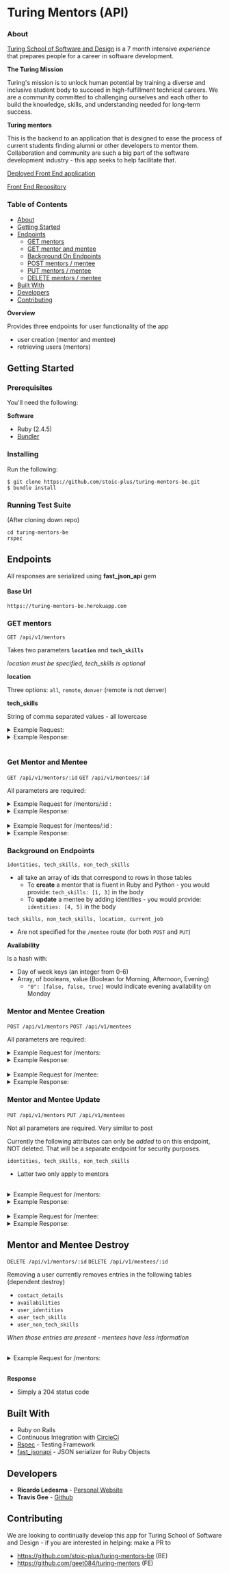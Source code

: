 # Turing Mentors (API)

### About

[Turing School of Software and Design](https://turing.io/) is a 7 month intensive _experience_ that prepares people for a career in software development.

__The Turing Mission__

Turing's mission is to unlock human potential by training a diverse and inclusive student body to succeed in high-fulfillment technical careers. We are a community committed to challenging ourselves and each other to build the knowledge, skills, and understanding needed for long-term success.

__Turing mentors__

This is the backend to an application that is designed to ease the process of current students finding alumni or other developers to mentor them. Collaboration and community are such a big part of the software development industry - this app seeks to help facilitate that.

[Deployed Front End application](https://turing-mentors.herokuapp.com/)

[Front End Repository](https://github.com/geet084/turing-mentors)

### Table of Contents

- [About](#about)
- [Getting Started](#getting-started)
- [Endpoints](#endpoints)
  * [GET mentors](#get-mentors)
  * [GET mentor and mentee](#get-mentor-and-mentee)
  * [Background On Endpoints](#background-on-endpoints)
  * [POST mentors / mentee](#mentor-and-mentee-creation)
  * [PUT mentors / mentee](#mentor-and-mentee-update)
  * [DELETE mentors / mentee](#mentor-and-mentee-destroy)
- [Built With](#built-with)
- [Developers](#developers)
- [Contributing](#contributing)

__Overview__

Provides three endpoints for user functionality of the app
* user creation (mentor and mentee)
* retrieving users (mentors)


## Getting Started

### Prerequisites

You'll need the following:

__Software__
* Ruby (2.4.5)
* [Bundler](https://bundler.io/)

### Installing

Run the following:
```
$ git clone https://github.com/stoic-plus/turing-mentors-be.git
$ bundle install
```

### Running Test Suite

(After cloning down repo)

```
cd turing-mentors-be
rspec
```

## Endpoints

All responses are serialized using __fast_json_api__ gem

#### Base Url

`https://turing-mentors-be.herokuapp.com`


### GET mentors

`GET /api/v1/mentors`

Takes two parameters __`location`__ and __`tech_skills`__

_location must be specified, tech_skills is optional_


__location__

Three options: `all`, `remote`, `denver` (remote is not denver)

__tech_skills__

String of comma separated values - all lowercase

<details><summary>Example Request:</summary>

```
GET /api/v1/mentors?location=all&tech_skills=ruby,python
```

</details>

<details><summary>Example Response:</summary>

```
"data": [
  {
            "id": "5",
            "type": "mentor",
            "attributes": {
                "first_name": "Grace",
                "last_name": "Hopper",
                "cohort": 8210,
                "program": "BE",
                "current_job": "computer scientist",
                "background": "One of the first programmers of the Harvard Mark I computer, she was a pioneer of computer programming who invented one of the first linkers",
                "mentor": true,
                "location": "New York, NY",
                "tech_skills": [
                    "ruby",
                    "javascript",
                    "python",
                    "java",
                    "elixir",
                    "c",
                    "php",
                    "swift",
                    "sql"
                ],
                "non_tech_skills": [
                    "stress management",
                    "public speaking",
                    "resumes",
                    "technical interviews",
                    "parenting",
                    "wellness"
                ],
                "availability": {
                    "0": [
                        false,
                        true,
                        false
                    ],
                    "1": [
                        false,
                        false,
                        false
                    ],
                    "2": [
                        false,
                        false,
                        false
                    ],
                    "3": [
                        false,
                        true,
                        false
                    ],
                    "4": [
                        false,
                        false,
                        false
                    ],
                    "5": [
                        false,
                        false,
                        false
                    ],
                    "6": [
                        false,
                        false,
                        false
                    ]
                },
                "identities": [
                    "scientist"
                ],
                "contact_details": {
                  "slack": "@hopper",
                  "email": "g_hopper@gmail.com",
                  "phone": "555-555-5555"
                }
            }
    }
]
```

</details>

<br>

### Get Mentor and Mentee

`GET /api/v1/mentors/:id` `GET /api/v1/mentees/:id`

All parameters are required:


<details><summary>Example Request for /mentors/:id :</summary>

```
GET /api/v1/mentors/5
Content-Type: application/json
Accept: application/json
```

</details>


<details><summary>Example Response:</summary>

```
"data": {
            "id": "5",
            "type": "mentor",
            "attributes": {
                "first_name": "Grace",
                "last_name": "Hoper",
                "cohort": 8210,
                "program": "BE",
                "current_job": "computer scientist",
                "background": "One of the first programmers of the Harvard Mark I computer, she was a pioneer of computer programming who invented one of the first linkers",
                "mentor": true,
                "location": "New York, NY",
                "tech_skills": [
                    "ruby",
                    "javascript",
                    "python",
                    "java",
                    "elixir",
                    "c",
                    "php",
                    "swift",
                    "sql"
                ],
                "non_tech_skills": [
                    "stress management",
                    "public speaking",
                    "resumes",
                    "technical interviews",
                    "parenting",
                    "wellness"
                ],
                "availability": {
                    "0": [
                        false,
                        true,
                        false
                    ],
                    "1": [
                        false,
                        false,
                        false
                    ],
                    "2": [
                        false,
                        false,
                        false
                    ],
                    "3": [
                        false,
                        true,
                        false
                    ],
                    "4": [
                        false,
                        false,
                        false
                    ],
                    "5": [
                        false,
                        false,
                        false
                    ],
                    "6": [
                        false,
                        false,
                        false
                    ]
                },
                "identities": [
                    "scientist"
                ],
                "contact_details": {
                  "slack": "@hopper",
                  "email": "g_hopper@gmail.com",
                  "phone": "555-555-5555"
                }
            }
        }
```

</details>

<br>


<details><summary>Example Request for /mentees/:id :</summary>

```
GET /api/v1/mentees/5
Content-Type: application/json
Accept: application/json
```

</details>

<details><summary>Example Response:</summary>

```
"data": {
            "id": "5",
            "type": "mentee",
            "attributes": {
                "first_name": "jordan",
                "last_name": "leranger",
                "cohort": 8210,
                "program": "BE",
                "current_job": "student",
                "background": "A person",
                "mentor": false,
                "location": "Denver, CO",
                "availability": {
                    "0": [
                        false,
                        true,
                        false
                    ],
                    "1": [
                        false,
                        false,
                        false
                    ],
                    "2": [
                        false,
                        false,
                        false
                    ],
                    "3": [
                        false,
                        true,
                        false
                    ],
                    "4": [
                        false,
                        false,
                        false
                    ],
                    "5": [
                        false,
                        false,
                        false
                    ],
                    "6": [
                        false,
                        false,
                        false
                    ]
                },
                "identities": [
                    "ski bum"
                ],
                "contact_details": {
                  "slack": "@slack",
                  "email": "leranger@gmail.com",
                  "phone": "555-555-5555"
                }
            }
        }
```

</details>


### Background on Endpoints

`identities, tech_skills, non_tech_skills`

* all take an array of ids that correspond to rows in those tables
  * To __create__ a mentor that is fluent in Ruby and Python - you would provide:
    `tech_skills: [1, 3]` in the body
  * To __update__ a mentee by adding identities - you would provide:
    `identities: [4, 5]` in the body

`tech_skills, non_tech_skills, location, current_job`
* Are not specified for the `/mentee` route (for both `POST` and `PUT`)

__Availability__

Is a hash with:
  * Day of week keys (an integer from 0-6)
  * Array, of booleans, value (Boolean for Morning, Afternoon, Evening)
    * `"0": [false, false, true]` would indicate evening availability on Monday

### Mentor and Mentee Creation

`POST /api/v1/mentors` `POST /api/v1/mentees`

All parameters are required:


<details><summary>Example Request for /mentors:</summary>

```
POST /api/v1/mentors
Content-Type: application/json
Accept: application/json

{
    "first_name": "Grace",
    "last_name": "Hoper",
    "identities": [0],
    "cohort": 8210,
    "program": "BE",
    "current_job": "computer scientist",
    "location": "New York, NY",
    "slack": "@hopper",
    "email": "g_hopper@gmail.com",
    "phone": "555-555-5555",
    "background": "Grace Brewster Murray Hopper was an American computer scientist and United States Navy rear admiral. One of the first programmers of the Harvard Mark I computer, she was a pioneer of computer programming who invented one of the first linkers",
    "availability": {
        "0": [
            false,
            true,
            false
        ],
        "1": [
            false,
            false,
            false
        ],
        "2": [
            false,
            true,
            false
        ],
        "3": [
            false,
            false,
            false
        ],
        "4": [
            false,
            false,
            false
        ],
        "5": [
            false,
            false,
            false
        ],
        "6": [
            false,
            false,
            false
        ]
    },
    "tech_skills": [
        "4", "1", "3"
    ],
    "non_tech_skills": [
        "6", "5", "4"
    ]
}
```

</details>


<details><summary>Example Response:</summary>

```
{
            "id": "5",
            "type": "mentor",
            "attributes": {
                "first_name": "Grace",
                "last_name": "Hoper",
                "cohort": 8210,
                "program": "BE",
                "current_job": "computer scientist",
                "background": "One of the first programmers of the Harvard Mark I computer, she was a pioneer of computer programming who invented one of the first linkers",
                "mentor": true,
                "location": "New York, NY",
                "tech_skills": [
                    "ruby",
                    "javascript",
                    "python",
                    "java",
                    "elixir",
                    "c",
                    "php",
                    "swift",
                    "sql"
                ],
                "non_tech_skills": [
                    "stress management",
                    "public speaking",
                    "resumes",
                    "technical interviews",
                    "parenting",
                    "wellness"
                ],
                "availability": {
                    "0": [
                        false,
                        true,
                        false
                    ],
                    "1": [
                        false,
                        false,
                        false
                    ],
                    "2": [
                        false,
                        false,
                        false
                    ],
                    "3": [
                        false,
                        true,
                        false
                    ],
                    "4": [
                        false,
                        false,
                        false
                    ],
                    "5": [
                        false,
                        false,
                        false
                    ],
                    "6": [
                        false,
                        false,
                        false
                    ]
                },
                "identities": [
                    "scientist"
                ],
                "contact_details": {
                  "slack": "@hopper",
                  "email": "g_hopper@gmail.com",
                  "phone": "555-555-5555"
                }
            }
        }
```

</details>

<br>


<details><summary>Example Request for /mentee:</summary>

```
POST /api/v1/mentees
Content-Type: application/json
Accept: application/json

{
  "background": "A person",
  "cohort": 1810,
  "program": "BE",
  "email": "leranger@gmail.com",
  "first_name": "jordan",
  "identities": [8],
  "last_name": "leranger",
  "phone": "555-555-5555",
  "slack": "@slack",
  "availability": {
    0 => [true, false, true],
    1 => true,
    2 => [true, false, false],
    3 => [true, false, true],
    4 => [false, false, true],
    5 => [true, false, true],
    6 => [true, false, false]
  }
}
```

</details>

<details><summary>Example Response:</summary>

```
"data": {
            "id": "5",
            "type": "mentee",
            "attributes": {
                "first_name": "jordan",
                "last_name": "leranger",
                "cohort": 8210,
                "program": "BE",
                "current_job": "student",
                "background": "A person",
                "mentor": false,
                "location": "Denver, CO",
                "availability": {
                    "0": [
                        false,
                        true,
                        false
                    ],
                    "1": [
                        false,
                        false,
                        false
                    ],
                    "2": [
                        false,
                        false,
                        false
                    ],
                    "3": [
                        false,
                        true,
                        false
                    ],
                    "4": [
                        false,
                        false,
                        false
                    ],
                    "5": [
                        false,
                        false,
                        false
                    ],
                    "6": [
                        false,
                        false,
                        false
                    ]
                },
                "identities": [
                    "ski bum"
                ],
                "contact_details": {
                  "slack": "@slack",
                  "email": "leranger@gmail.com",
                  "phone": "555-555-5555"
                }
            }
        }
```

</details>

### Mentor and Mentee Update

`PUT /api/v1/mentors` `PUT /api/v1/mentees`

Not all parameters are required. Very similar to post


Currently the following attributes can only be _added_ to on this endpoint, NOT deleted. That will be a separate endpoint for security purposes.

`identities, tech_skills, non_tech_skills`
 * Latter two only apply to mentors


<br>


<details><summary>Example Request for /mentors:</summary>

```
PUT /api/v1/mentors
Content-Type: application/json
Accept: application/json

{
    "first_name": "Grace",
    "last_name": "Hoper",
    "identities": [0],
    "cohort": 8210,
    "program": "BE",
    "current_job": "computer scientist",
    "location": "New York, NY",
    "slack": "@hopper",
    "email": "g_hopper@gmail.com",
    "phone": "555-555-5555",
    "background": "Grace Brewster Murray Hopper was an American computer scientist and United States Navy rear admiral. One of the first programmers of the Harvard Mark I computer, she was a pioneer of computer programming who invented one of the first linkers",
    "availability": {
        "0": [
            false,
            true,
            false
        ],
        "1": [
            false,
            false,
            false
        ],
        "2": [
            false,
            true,
            false
        ],
        "3": [
            false,
            false,
            false
        ],
        "4": [
            false,
            false,
            false
        ],
        "5": [
            false,
            false,
            false
        ],
        "6": [
            false,
            false,
            false
        ]
    },
    "tech_skills": [
        "4", "1", "3"
    ],
    "non_tech_skills": [
        "6", "5", "4"
    ]
}
```

</details>


<details><summary>Example Response:</summary>

```
{
            "id": "5",
            "type": "mentor",
            "attributes": {
                "first_name": "Grace",
                "last_name": "Hoper",
                "cohort": 8210,
                "program": "BE",
                "current_job": "computer scientist",
                "background": "One of the first programmers of the Harvard Mark I computer, she was a pioneer of computer programming who invented one of the first linkers",
                "mentor": true,
                "location": "New York, NY",
                "tech_skills": [
                    "ruby",
                    "javascript",
                    "python",
                    "java",
                    "elixir",
                    "c",
                    "php",
                    "swift",
                    "sql"
                ],
                "non_tech_skills": [
                    "stress management",
                    "public speaking",
                    "resumes",
                    "technical interviews",
                    "parenting",
                    "wellness"
                ],
                "availability": {
                    "0": [
                        false,
                        true,
                        false
                    ],
                    "1": [
                        false,
                        false,
                        false
                    ],
                    "2": [
                        false,
                        false,
                        false
                    ],
                    "3": [
                        false,
                        true,
                        false
                    ],
                    "4": [
                        false,
                        false,
                        false
                    ],
                    "5": [
                        false,
                        false,
                        false
                    ],
                    "6": [
                        false,
                        false,
                        false
                    ]
                },
                "identities": [
                    "scientist"
                ],
                "contact_details": {
                  "slack": "@hopper",
                  "email": "g_hopper@gmail.com",
                  "phone": "555-555-5555"
                }
            }
        }
```

</details>

<br>


<details><summary>Example Request for /mentee:</summary>

```
POST /api/v1/mentees
Content-Type: application/json
Accept: application/json

{
  "background": "A person",
  "cohort": 1810,
  "program": "BE",
  "email": "leranger@gmail.com",
  "first_name": "jordan",
  "identities": [8],
  "last_name": "leranger",
  "phone": "555-555-5555",
  "slack": "@slack",
  "availability": {
    0 => [true, false, true],
    1 => true,
    2 => [true, false, false],
    3 => [true, false, true],
    4 => [false, false, true],
    5 => [true, false, true],
    6 => [true, false, false]
  }
}
```

</details>

<details><summary>Example Response:</summary>

```
"data": {
            "id": "5",
            "type": "mentee",
            "attributes": {
                "first_name": "jordan",
                "last_name": "leranger",
                "cohort": 8210,
                "program": "BE",
                "current_job": "student",
                "background": "A person",
                "mentor": false,
                "location": "Denver, CO",
                "availability": {
                    "0": [
                        false,
                        true,
                        false
                    ],
                    "1": [
                        false,
                        false,
                        false
                    ],
                    "2": [
                        false,
                        false,
                        false
                    ],
                    "3": [
                        false,
                        true,
                        false
                    ],
                    "4": [
                        false,
                        false,
                        false
                    ],
                    "5": [
                        false,
                        false,
                        false
                    ],
                    "6": [
                        false,
                        false,
                        false
                    ]
                },
                "identities": [
                    "ski bum"
                ],
                "contact_details": {
                  "slack": "@slack",
                  "email": "leranger@gmail.com",
                  "phone": "555-555-5555"
                }
            }
        }
```

</details>

## Mentor and Mentee Destroy


`DELETE /api/v1/mentors/:id` `DELETE /api/v1/mentees/:id`

Removing a user currently removes entries in the following tables (dependent destroy)
* `contact_details`
* `availabilities`
* `user_identities`
* `user_tech_skills`
* `user_non_tech_skills`

_When those entries are present - mentees have less information_

<br>


<details><summary>Example Request for /mentors:</summary>

```
DELETE /api/v1/mentors/2
Content-Type: application/json
Accept: application/json
```

</details>

<br />

__Response__
* Simply a 204 status code


## Built With

* Ruby on Rails
* Continuous Integration with [CircleCi](https://circleci.com/)
* [Rspec](http://rspec.info/) - Testing Framework
* [fast_jsonapi](https://github.com/Netflix/fast_jsonapi) - JSON serializer for Ruby Objects

## Developers

* **Ricardo Ledesma** - [Personal Website](https://www.ricardoledesma.tech/)
* __Travis Gee__ - [Github](https://github.com/geet084)

## Contributing

We are looking to continually develop this app for Turing School of Software and Design - if you are interested in helping: make a PR to
  * https://github.com/stoic-plus/turing-mentors-be (BE)
  * https://github.com/geet084/turing-mentors (FE)
